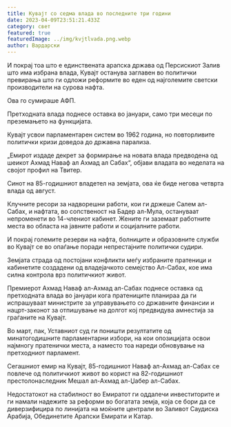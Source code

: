 ```yaml
---
title: Кувајт со седма влада во последните три години
date: 2023-04-09T23:51:21.433Z
category: свет
featured: true
featuredImage: ../img/kvjtlvada.png.webp
author: Вардарски
---
```


И покрај тоа што е единствената арапска држава од Персискиот Залив што има избрана влада, Кувајт останува заглавен во политички превирања што ги одложи реформите во еден од најголемите светски производители на сурова нафта.

Ова го сумираше АФП.

Претходната влада поднесе оставка во јануари, само три месеци по преземањето на функцијата.

Кувајт усвои парламентарен систем во 1962 година, но повторливите политички кризи доведоа до државна парализа.

„Емирот издаде декрет за формирање на новата влада предводена од шеикот Ахмад Наваф ал Ахмад ал Сабах“, објави владата во неделата на својот профил на Твитер.

Синот на 85-годишниот владетел на земјата, ова ќе биде негова четврта влада од август.

Клучните ресори за надворешни работи, кои ги држеше Салем ал-Сабах, и нафтата, во сопственост на Бадер ал-Мула, остануваат непроменети во 14-члениот кабинет. Жените ги заземаат работните места во областа на јавните работи и социјалните работи.

И покрај големите резерви на нафта, болниците и образовните служби во Кувајт се во опаѓање поради непрестајните политички судири.

Земјата страда од постојани конфликти меѓу избраните пратеници и кабинетите создадени од владејачкото семејство Ал-Сабах, кое има силна контрола врз политичкиот живот.

Премиерот Ахмад Наваф ал-Ахмад ал-Сабах поднесе оставка од претходната влада во јануари кога пратениците планираа да ги испрашуваат министрите за управувањето со државните финансии и нацрт-законот за отпишување на долгот кој предвидува амнестија за граѓаните на Кувајт.

Во март, пак, Уставниот суд ги поништи резултатите од минатогодишните парламентарни избори, на кои опозицијата освои најмногу пратенички места, а наместо тоа нареди обновување на претходниот парламент.

Сегашниот емир на Кувајт, 85-годишниот Наваф ал-Ахмад ал-Сабах се повлече од политичкиот живот во корист на 82-годишниот престолонаследник Мешал ал-Ахмад ал-Џабер ал-Сабах.

Недостатокот на стабилност во Емиратот ги оддалечи инвеститорите и ги намали надежите за реформи во богатата земја, која се бори да се диверзифицира по линијата на моќните централи во Заливот Саудиска Арабија, Обединетите Арапски Емирати и Катар.
